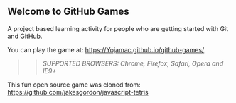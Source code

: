 ## Welcome to GitHub Games

A project based learning activity for people who are getting started with Git and GitHub.

You can play the game at: https://Yojamac.github.io/github-games/

>> _*SUPPORTED BROWSERS*: Chrome, Firefox, Safari, Opera and IE9+_

This fun open source game was cloned from: https://github.com/jakesgordon/javascript-tetris
